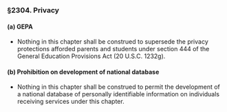 ### §2304. Privacy
#### (a) GEPA
* Nothing in this chapter shall be construed to supersede the privacy protections afforded parents and students under section 444 of the General Education Provisions Act (20 U.S.C. 1232g).

#### (b) Prohibition on development of national database
* Nothing in this chapter shall be construed to permit the development of a national database of personally identifiable information on individuals receiving services under this chapter.